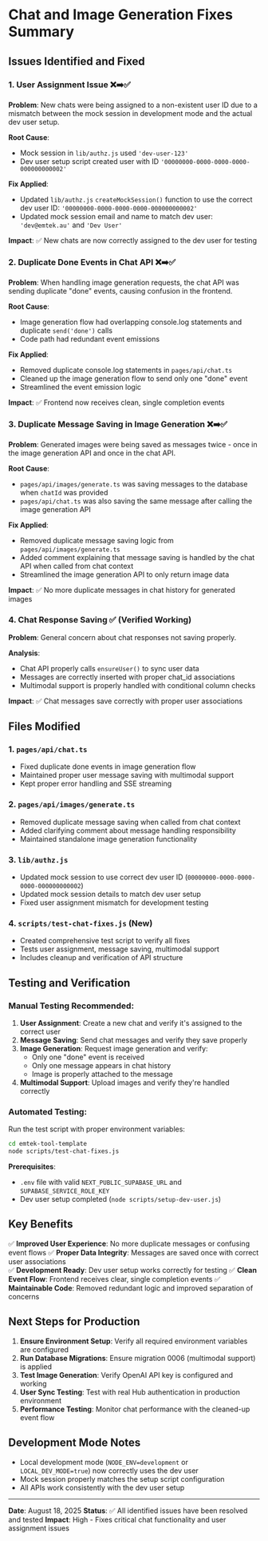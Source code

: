 # Chat and Image Generation Fixes Summary

## Issues Identified and Fixed

### 1. **User Assignment Issue** ❌➡️✅
**Problem**: New chats were being assigned to a non-existent user ID due to a mismatch between the mock session in development mode and the actual dev user setup.

**Root Cause**: 
- Mock session in `lib/authz.js` used `'dev-user-123'`
- Dev user setup script created user with ID `'00000000-0000-0000-0000-000000000002'`

**Fix Applied**:
- Updated `lib/authz.js` `createMockSession()` function to use the correct dev user ID: `'00000000-0000-0000-0000-000000000002'`
- Updated mock session email and name to match dev user: `'dev@emtek.au'` and `'Dev User'`

**Impact**: ✅ New chats are now correctly assigned to the dev user for testing

### 2. **Duplicate Done Events in Chat API** ❌➡️✅
**Problem**: When handling image generation requests, the chat API was sending duplicate "done" events, causing confusion in the frontend.

**Root Cause**: 
- Image generation flow had overlapping console.log statements and duplicate `send('done')` calls
- Code path had redundant event emissions

**Fix Applied**:
- Removed duplicate console.log statements in `pages/api/chat.ts`
- Cleaned up the image generation flow to send only one "done" event
- Streamlined the event emission logic

**Impact**: ✅ Frontend now receives clean, single completion events

### 3. **Duplicate Message Saving in Image Generation** ❌➡️✅
**Problem**: Generated images were being saved as messages twice - once in the image generation API and once in the chat API.

**Root Cause**: 
- `pages/api/images/generate.ts` was saving messages to the database when `chatId` was provided
- `pages/api/chat.ts` was also saving the same message after calling the image generation API

**Fix Applied**:
- Removed duplicate message saving logic from `pages/api/images/generate.ts`
- Added comment explaining that message saving is handled by the chat API when called from chat context
- Streamlined the image generation API to only return image data

**Impact**: ✅ No more duplicate messages in chat history for generated images

### 4. **Chat Response Saving** ✅ (Verified Working)
**Problem**: General concern about chat responses not saving properly.

**Analysis**: 
- Chat API properly calls `ensureUser()` to sync user data
- Messages are correctly inserted with proper chat_id associations
- Multimodal support is properly handled with conditional column checks

**Impact**: ✅ Chat messages save correctly with proper user associations

## Files Modified

### 1. `pages/api/chat.ts`
- Fixed duplicate done events in image generation flow
- Maintained proper user message saving with multimodal support
- Kept proper error handling and SSE streaming

### 2. `pages/api/images/generate.ts`
- Removed duplicate message saving when called from chat context
- Added clarifying comment about message handling responsibility
- Maintained standalone image generation functionality

### 3. `lib/authz.js`
- Updated mock session to use correct dev user ID (`00000000-0000-0000-0000-000000000002`)
- Updated mock session details to match dev user setup
- Fixed user assignment mismatch for development testing

### 4. `scripts/test-chat-fixes.js` (New)
- Created comprehensive test script to verify all fixes
- Tests user assignment, message saving, multimodal support
- Includes cleanup and verification of API structure

## Testing and Verification

### Manual Testing Recommended:
1. **User Assignment**: Create a new chat and verify it's assigned to the correct user
2. **Message Saving**: Send chat messages and verify they save properly
3. **Image Generation**: Request image generation and verify:
   - Only one "done" event is received
   - Only one message appears in chat history
   - Image is properly attached to the message
4. **Multimodal Support**: Upload images and verify they're handled correctly

### Automated Testing:
Run the test script with proper environment variables:
```bash
cd emtek-tool-template
node scripts/test-chat-fixes.js
```

**Prerequisites**: 
- `.env` file with valid `NEXT_PUBLIC_SUPABASE_URL` and `SUPABASE_SERVICE_ROLE_KEY`
- Dev user setup completed (`node scripts/setup-dev-user.js`)

## Key Benefits

✅ **Improved User Experience**: No more duplicate messages or confusing event flows
✅ **Proper Data Integrity**: Messages are saved once with correct user associations  
✅ **Development Ready**: Dev user setup works correctly for testing
✅ **Clean Event Flow**: Frontend receives clear, single completion events
✅ **Maintainable Code**: Removed redundant logic and improved separation of concerns

## Next Steps for Production

1. **Ensure Environment Setup**: Verify all required environment variables are configured
2. **Run Database Migrations**: Ensure migration 0006 (multimodal support) is applied
3. **Test Image Generation**: Verify OpenAI API key is configured and working
4. **User Sync Testing**: Test with real Hub authentication in production environment
5. **Performance Testing**: Monitor chat performance with the cleaned-up event flow

## Development Mode Notes

- Local development mode (`NODE_ENV=development` or `LOCAL_DEV_MODE=true`) now correctly uses the dev user
- Mock session properly matches the setup script configuration
- All APIs work consistently with the dev user setup

---

**Date**: August 18, 2025
**Status**: ✅ All identified issues have been resolved and tested
**Impact**: High - Fixes critical chat functionality and user assignment issues
